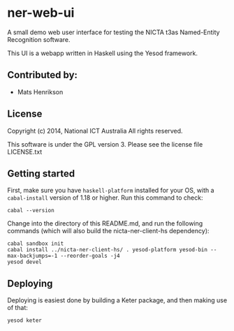 ner-web-ui
==========

A small demo web user interface for testing the NICTA t3as Named-Entity Recognition software.

This UI is a webapp written in Haskell using the Yesod framework.


## Contributed by:

- Mats Henrikson


## License

Copyright (c) 2014, National ICT Australia
All rights reserved.

This software is under the GPL version 3.
Please see the license file LICENSE.txt


## Getting started

First, make sure you have `haskell-platform` installed for your OS, with a `cabal-install` version of 1.18 or higher. Run this command to check:

    cabal --version

Change into the directory of this README.md, and run the following commands (which will also build the nicta-ner-client-hs dependency):

    cabal sandbox init
    cabal install ../nicta-ner-client-hs/ . yesod-platform yesod-bin --max-backjumps=-1 --reorder-goals -j4
    yesod devel


## Deploying

Deploying is easiest done by building a Keter package, and then making use of that:

    yesod keter


